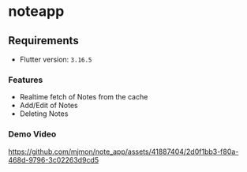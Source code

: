 # noteapp

## Requirements

- Flutter version: `3.16.5`

### Features

- Realtime fetch of Notes from the cache
- Add/Edit of Notes
- Deleting Notes

### Demo Video

https://github.com/mjmon/note_app/assets/41887404/2d0f1bb3-f80a-468d-9796-3c02263d9cd5
